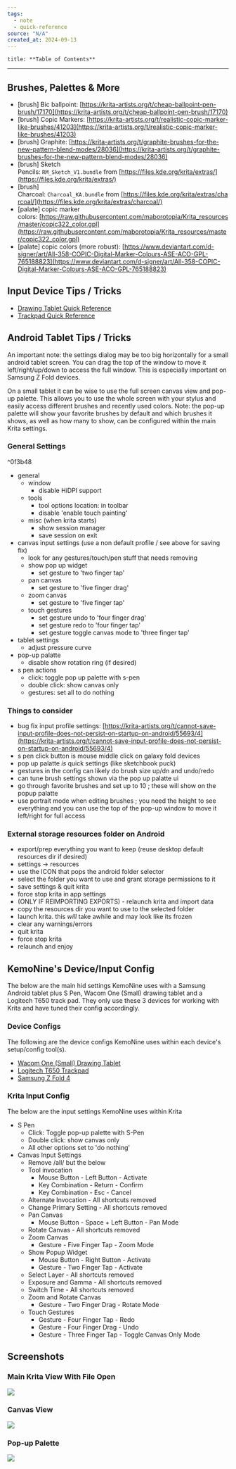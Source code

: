 ```yaml
---
tags:
  - note
  - quick-reference
source: "N/A"
created_at: 2024-09-13
---
```


```table-of-contents
title: **Table of Contents**
```

---

## Brushes, Palettes & More

- [brush] Bic ballpoint: [https://krita-artists.org/t/cheap-ballpoint-pen-brush/17170](https://krita-artists.org/t/cheap-ballpoint-pen-brush/17170)
- [brush] Copic Markers: [https://krita-artists.org/t/realistic-copic-marker-like-brushes/41203](https://krita-artists.org/t/realistic-copic-marker-like-brushes/41203)
- [brush] Graphite: [https://krita-artists.org/t/graphite-brushes-for-the-new-pattern-blend-modes/28036](https://krita-artists.org/t/graphite-brushes-for-the-new-pattern-blend-modes/28036)
- [brush] Sketch Pencils: `RM_Sketch_V1.bundle` from [https://files.kde.org/krita/extras/](https://files.kde.org/krita/extras/)
- [brush] Charcoal: `Charcoal_KA.bundle` from [https://files.kde.org/krita/extras/charcoal/](https://files.kde.org/krita/extras/charcoal/)
- [palate] copic marker colors: [https://raw.githubusercontent.com/maborotopia/Krita_resources/master/copic322_color.gpl](https://raw.githubusercontent.com/maborotopia/Krita_resources/master/copic322_color.gpl)
- [palate] copic colors (more robust): [https://www.deviantart.com/d-signer/art/All-358-COPIC-Digital-Marker-Colours-ASE-ACO-GPL-765188823](https://www.deviantart.com/d-signer/art/All-358-COPIC-Digital-Marker-Colours-ASE-ACO-GPL-765188823)

## Input Device Tips / Tricks

- [Drawing Tablet Quick Reference](Notes/Drawing%20Tablet%20Quick%20Reference.md)
- [Trackpad Quick Reference](Notes/Trackpad%20Quick%20Reference.md)

## Android Tablet Tips / Tricks

An important note: the settings dialog may be too big horizontally for a small android tablet screen. You can drag the top of the window to move it left/right/up/down to access the full window. This is especially important on Samsung Z Fold devices.

On a small tablet it can be wise to use the full screen canvas view and pop-up palette. This allows you to use the whole screen with your stylus and easily access different brushes and recently used colors. Note: the pop-up palette will show your favorite brushes by default and which brushes it shows, as well as how many to show, can be configured within the main Krita settings.

### General Settings

^0f3b48

- general
    - window
        - disable HiDPI support
    - tools
        - tool options location: in toolbar
        - disable 'enable touch painting'
    - misc (when krita starts)
        - show session manager
        - save session on exit
- canvas input settings (use a non default profile / see above for saving fix)
    - look for any gestures/touch/pen stuff that needs removing
    - show pop up widget
        - set gesture to 'two finger tap'
	- pan canvas
		- set gesture to 'five finger drag'
    - zoom canvas
        - set gesture to 'five finger tap'
    - touch gestures
        - set gesture undo to 'four finger drag'
        - set gesture redo to 'four finger tap'
        - set gesture toggle canvas mode to 'three finger tap'
- tablet settings
    - adjust pressure curve
- pop-up palatte
    - disable show rotation ring (if desired)
- s pen actions
    - click: toggle pop up palette with s-pen
    - double click: show canvas only
    - gestures: set all to do nothing

### Things to consider

- bug fix input profile settings: [https://krita-artists.org/t/cannot-save-input-profile-does-not-persist-on-startup-on-android/55693/4](https://krita-artists.org/t/cannot-save-input-profile-does-not-persist-on-startup-on-android/55693/4)
- s pen click button is mouse middle click on galaxy fold devices
- pop up palatte _is_ quick settings (like sketchbook puck)
- gestures in the config can likely do brush size up/dn and undo/redo
- can tune brush settings shown via the pop up palatte ui
- go through favorite brushes and set up to 10 ; these will show on the popup palatte
- use portrait mode when editing brushes ; you need the height to see everything and you can use the top of the pop-up window to move it left/right for full access

### External storage resources folder on Android

- export/prep everything you want to keep (reuse desktop default resources dir if desired)
- settings -> resources
- use the ICON that pops the android folder selector
- select the folder you want to use and grant storage permissions to it
- save settings & quit krita
- force stop krita in app settings
- (ONLY IF REIMPORTING EXPORTS) - relaunch krita and import data
- copy the resources dir you want to use to the selected folder
- launch krita. this _will_ take awhile and may look like its frozen
- clear any warnings/errors
- quit krita
- force stop krita
- relaunch and enjoy

## KemoNine's Device/Input Config

The below are the main hid settings KemoNine uses with a Samsung Android tablet plus S Pen, Wacom One (Small) drawing tablet and a Logitech T650 track pad. They only use these 3 devices for working with Krita and have tuned their config accordingly.

### Device Configs

The following are the device configs KemoNine uses within each device's setup/config tool(s).

- [Wacom One (Small) Drawing Tablet](Notes/Drawing%20Tablet%20Quick%20Reference.md#^163d42)
- [Logitech T650 Trackpad](Notes/Trackpad%20Quick%20Reference.md#^9233aa)
- [Samsung Z Fold 4](Notes/Krita%20Quick%20Reference.md#^0f3b48)

### Krita Input Config

The below are the input settings KemoNine uses within Krita

- S Pen
	- Click: Toggle pop-up palette with S-Pen
	- Double click: show canvas only
	- All other options set to 'do nothing'
- Canvas Input Settings
	- Remove /all/ but the below
	- Tool invocation
		- Mouse Button - Left Button - Activate
		- Key Combination - Return - Confirm
		- Key Combination - Esc - Cancel
	- Alternate Invocation - All shortcuts removed
	- Change Primary Setting - All shortcuts removed
	- Pan Canvas
		- Mouse Button - Space + Left Button - Pan Mode
	- Rotate Canvas - All shortcuts removed
	- Zoom Canvas
		- Gesture - Five Finger Tap - Zoom Mode
	- Show Popup Widget
		- Mouse Button - Right Button - Activate
		- Gesture - Two Finger Tap - Activate
	- Select Layer - All shortcuts removed
	- Exposure and Gamma - All shortcuts removed
	- Switch Time - All shortcuts removed
	- Zoom and Rotate Canvas
		- Gesture - Two Finger Drag - Rotate Mode
	- Touch Gestures
		- Gesture - Four Finger Tap - Redo
		- Gesture - Four Finger Drag - Undo
		- Gesture - Three Finger Tap - Toggle Canvas Only Mode

## Screenshots

### Main Krita View With File Open

![](Notes/attachments/Imagepipe_359.jpg)

### Canvas View

![](Notes/attachments/Imagepipe_360.jpg)

### Pop-up Palette

![](Notes/attachments/Imagepipe_361.jpg)
